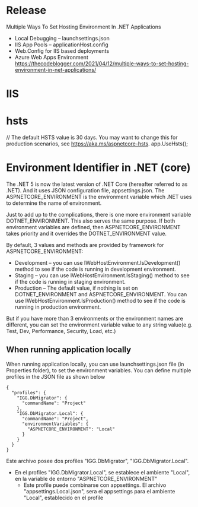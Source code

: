 

# Release

Multiple Ways To Set Hosting Environment In .NET Applications
- Local Debugging – launchsettings.json
- IIS App Pools – applicationHost.config
- Web.Config for IIS based deployments
- Azure Web Apps Environment
https://thecodeblogger.com/2021/04/12/multiple-ways-to-set-hosting-environment-in-net-applications/

# IIS



# hsts

// The default HSTS value is 30 days. You may want to change this for production scenarios, see https://aka.ms/aspnetcore-hsts.
app.UseHsts();

# Environment Identifier in .NET (core)

The .NET 5 is now the latest version of .NET Core (hereafter referred to as .NET). And it uses JSON configuration file, appsettings.json. The ASPNETCORE_ENVIRONMENT is the environment variable which .NET uses to determine the name of environment.

Just to add up to the complications, there is one more environment variable DOTNET_ENVIRONMENT. This also serves the same purpose. If both environment variables are defined, then ASPNETCORE_ENVIRONMENT takes priority and it overrides the DOTNET_ENVIRONMENT value.

By default, 3 values and methods are provided by framework for ASPNETCORE_ENVIRONMENT:

- Development – you can use IWebHostEnvironment.IsDevelopment() method to see if the code is running in development environment.
- Staging – you can use IWebHostEnvironment.IsStaging() method to see if the code is running in staging environment.
- Production – The default value, if nothing is set on DOTNET_ENVIRONMENT and ASPNETCORE_ENVIRONMENT. You can use IWebHostEnvironment.IsProduction() method to see if the code is running in production environment.
	
But if you have more than 3 environments or the environment names are different, you can set the environment variable value to any string value(e.g. Test, Dev, Performance, Security, Load, etc.)

## When running application locally

When running application locally, you can use launchsettings.json file (in Properties folder), to set the environment variables. You can define multiple profiles in the JSON file as shown below

```
{
  "profiles": {
    "IGG.DbMigrator": {
      "commandName": "Project"
    },
    "IGG.DbMigrator.Local": {
      "commandName": "Project",
      "environmentVariables": {
        "ASPNETCORE_ENVIRONMENT": "Local"
      }
    }
  }
}
```

Este archivo posee dos profiles "IGG.DbMigrator", "IGG.DbMigrator.Local".
- En el profiles "IGG.DbMigrator.Local", se establece el ambiente "Local", en la variable de entorno "ASPNETCORE_ENVIRONMENT"
  - Este profile puede combinarse con appsettings. El archivo "appsettings.Local.json", sera el appsettings para el ambiente "Local", establecido en el profile
  
  

